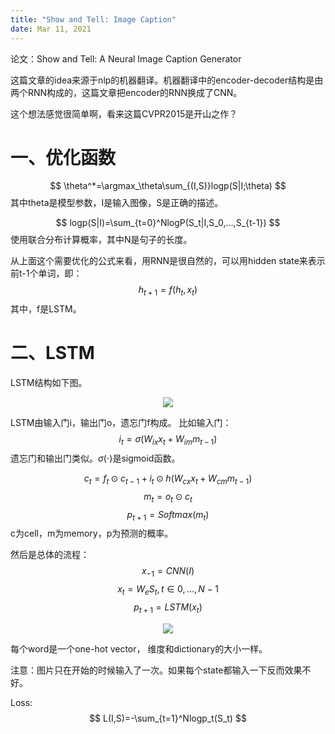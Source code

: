 ```yaml
---
title: "Show and Tell: Image Caption"
date: Mar 11, 2021
---
```

论文：Show and Tell: A Neural Image Caption Generator

这篇文章的idea来源于nlp的机器翻译。机器翻译中的encoder-decoder结构是由两个RNN构成的，这篇文章把encoder的RNN换成了CNN。

这个想法感觉很简单啊，看来这篇CVPR2015是开山之作？

# 一、优化函数
$$
\theta^*=\argmax_\theta\sum_{(I,S)}logp(S|I;\theta)
$$
其中theta是模型参数，I是输入图像，S是正确的描述。

$$
logp(S|I)=\sum_{t=0}^NlogP(S_t|I,S_0,...,S_{t-1})
$$
使用联合分布计算概率，其中N是句子的长度。

从上面这个需要优化的公式来看，用RNN是很自然的，可以用hidden state来表示前t-1个单词，即：
$$
h_{t+1}=f(h_t,x_t)
$$
其中，f是LSTM。

# 二、LSTM
LSTM结构如下图。
<center>
<img src="../imgs/lstm.png">
</center>

LSTM由输入门i，输出门o，遗忘门f构成。
比如输入门：
$$
i_t =\sigma (W_{ix}x_t+W_{im}m_{t-1})
$$
遗忘门和输出门类似。$\sigma(\cdot)$是sigmoid函数。

$$
c_t = f_t\odot c_{t-1}+i_t\odot h(W_{cx}x_t+W_{cm}m_{t-1})
$$
$$
m_t = o_t\odot c_t
$$
$$
p_{t+1}= Softmax(m_t)
$$
c为cell，m为memory，p为预测的概率。


然后是总体的流程：
$$
x_{-1}=CNN(I)
$$
$$
x_t=W_eS_t, t\in {0,...,N-1}
$$
$$
p_{t+1}=LSTM(x_t)
$$
<center>
<img src="../imgs/lstm2.png">
</center>

每个word是一个one-hot vector， 维度和dictionary的大小一样。

注意：图片只在开始的时候输入了一次。如果每个state都输入一下反而效果不好。

Loss:
$$
L(I,S)=-\sum_{t=1}^Nlogp_t(S_t)
$$